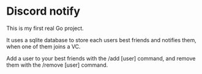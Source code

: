 # Discord notify
This is my first real Go project.

It uses a sqlite database to store each users best friends and notifies them, when one of them joins a VC.

Add a user to your best friends with the /add [user] command, and remove them with the /remove [user] command.
